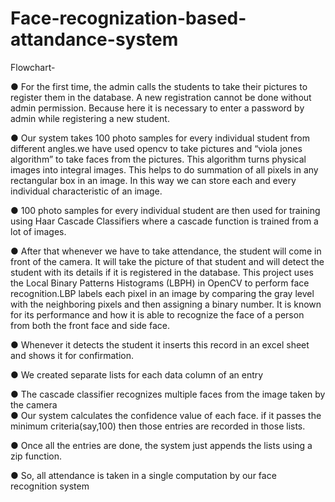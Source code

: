# Face-recognization-based-attandance-system
Flowchart-  

● For the first time, the admin calls the students to take their pictures to
register them in the database. A new registration cannot be done without
admin permission. Because here it is necessary to enter a password by admin
while registering a new student. 

● Our system takes 100 photo samples for every individual student from different
angles.we have used opencv to take pictures and “viola jones algorithm” to
take faces from the pictures. This algorithm turns physical images into integral
images. This helps to do summation of all pixels in any rectangular box in an
image. In this way we can store each and every individual characteristic of an
image. 

● 100 photo samples for every individual student are then used for training using
Haar Cascade Classifiers where a cascade function is trained from a lot of
images. 

● After that whenever we have to take attendance, the student will come in front of
the camera. It will take the picture of that student and will detect the student with
its details if it is registered in the database. This project uses the Local Binary
Patterns Histograms (LBPH) in OpenCV to perform face recognition.LBP
labels each pixel in an image by comparing the gray level with the neighboring
pixels and then assigning a binary number. It is known for its performance and
how it is able to recognize the face of a person from both the front face and side
face.

● Whenever it detects the student it inserts this record in an excel sheet and shows
it for confirmation.

● We created separate lists for each data column of an entry  

● The cascade classifier recognizes multiple faces from the image taken by the
camera  
● Our system calculates the confidence value of each face. if it passes the
minimum criteria(say,100) then those entries are recorded in those lists. 

 

● Once all the entries are done, the system just appends the lists using a zip
function. 

● So, all attendance is taken in a single computation by our face recognition
system
